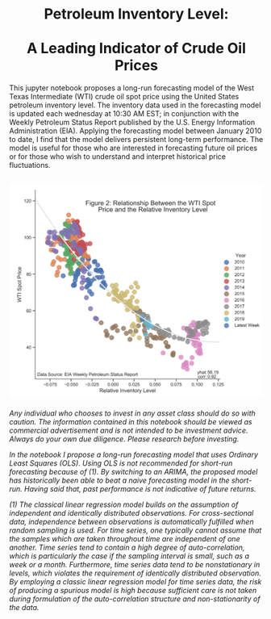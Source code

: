 <H1 align="center"> Petroleum Inventory Level: <br> <br> A Leading Indicator of Crude Oil Prices  </center></H1>

<p>This jupyter notebook proposes a long-run forecasting model of the West Texas Intermediate (WTI) crude oil spot price using the United States petroleum inventory level. The inventory data used in the forecasting model is updated each wednesday at 10:30 AM EST; in conjunction with the Weekly Petroleum Status Report published by the U.S. Energy Information Administration (EIA). Applying the forecasting model between January 2010 to date, I find that the model delivers persistent long-term performance. The model is useful for those who are interested in forecasting future oil prices or for those who wish to understand and interpret historical price fluctuations. </p>

![](images/image.png)
----------------------------------------------------------------------------------------------------------------------------------------

<i>Any individual who chooses to invest in any asset class should do so with caution. The information contained in this notebook should be viewed as commercial advertisement and is not intended to be investment advice. Always do your own due diligence. Please research before investing. 

In the notebook I propose a long-run forecasting model that uses Ordinary Least Squares (OLS). Using OLS is not recommended for short-run forecasting because of (1). By switching to an ARIMA, the proposed model has historically been able to beat a naive forecasting model in the short-run. Having said that, past performance is not indicative of future returns.

(1) The classical linear regression model builds on the assumption of independent and identically distributed observations. For cross-sectional data, independence between observations is automatically fulfilled when random sampling is used. For time series, one typically cannot assume that the samples which are taken throughout time are independent of one another. Time series tend to contain a high degree of auto-correlation, which is particularly the case if the sampling interval is small, such as a week or a month. Furthermore, time series data tend to be nonstationary in levels, which violates the requirement of identically distributed observation. By employing a classic linear regression model for time series data, the risk of producing a spurious model is high because sufficient care is not taken during formulation of the auto-correlation structure and non-stationarity of the data.</i>
